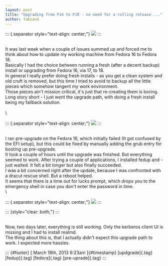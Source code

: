 ```yaml
---
layout: post
title: "Upgrading from F16 to F18 - no need for a rolling release ..."
author: fabiand
---
```




::: {.separator style="text-align: center;"}
[![](https://fedoraproject.org/static/images/banners/f16release.png)](https://fedoraproject.org/static/images/banners/f16release.png)
:::

\
It was last week when a couple of issues summed up and forced me to
think about how to update my working machine from Fedora 16 to Fedora
18.\
Basically I had the choice between running a fresh (after a decent
backup)  install or upgrading from Fedora 16, via 17, to 18.\
In general I really prefer doing fresh installs - as you get a clean
system and old cruft is removed, but this time I tried to avoid to
backup all the little pieces which somehow tangent my work environment.\
Those pieces ain't mission critical, it's just that re-creating them is
boring.\
Long story short - I just went the upgrade path, with doing a fresh
install being my fallback solution.\
\
\

::: {.separator style="text-align: center;"}
[![](https://fedoraproject.org/static/images/banners/f17release.png)](https://fedoraproject.org/static/images/banners/f17release.png)
:::

\
I ran pre-upgrade on the Fedora 16, which initially failed (It got
confused by the EFI setup), but this could be fixed by manually adding
the grub entry for booting up pre-upgrade.\
It took a couple of hours until the upgrade was finished. But everything
seemed to work. After trying a couple of applications, I installed fedup
and - just waited. It felt a bit longer but also finally succeeded.\
I was a bit concerned right after the update, because I was confronted
with a dracut rescue shell. But a reboot helped.\
It seems that there is a time out for lucks prompt, which drops you to
the emergency shell in case you don't enter the password in time.\
\

::: {.separator style="text-align: center;"}
[![](https://fedoraproject.org/static/images/banners/f18release.png)](https://fedoraproject.org/static/images/banners/f18release.png)
:::

::: {style="clear: both;"}
:::

\
Now, two days later, everything is still working. Only the kerberos
client UI is missing and I had to install realmd.\
The thing about this is, that I actually didn't expect this upgrade path
to work. I expected more hassles.

::: {#footer}
[ March 18th, 2013 9:23am ]{#timestamp} [updgrade]{.tag} [fedup]{.tag}
[fedora]{.tag} [pre-uprade]{.tag}
:::
